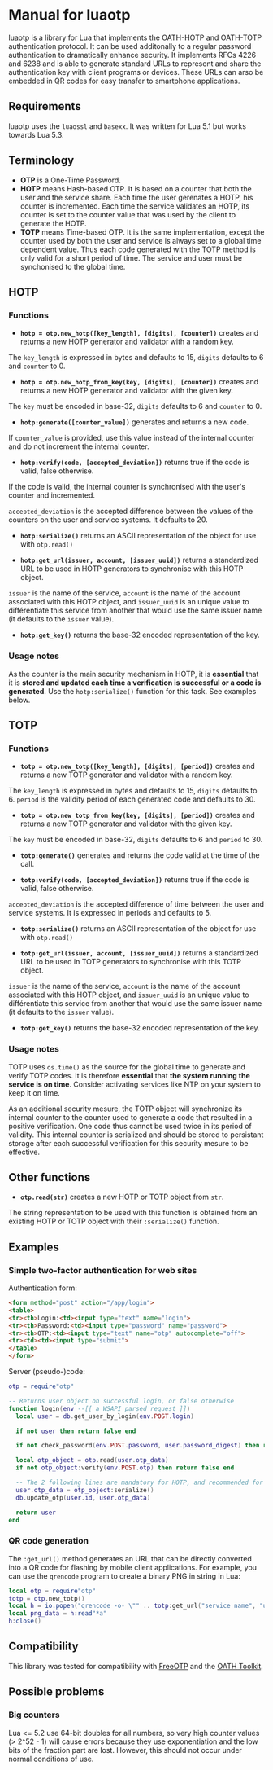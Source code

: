 # Manual for luaotp

luaotp is a library for Lua that implements the OATH-HOTP and OATH-TOTP authentication protocol.
It can be used additonally to a regular password authentication to dramatically enhance security.
It implements RFCs 4226 and 6238 and is able to generate standard URLs to represent and share
the authentication key with client programs or devices. These URLs can arso be embedded in
QR codes for easy transfer to smartphone applications.

## Requirements

luaotp uses the `luaossl` and `basexx`. It was written for Lua 5.1 but works towards Lua 5.3.

## Terminology

* **OTP** is a One-Time Password.
* **HOTP** means Hash-based OTP. It is based on a counter that both the user
  and the service share. Each time the user gerenates a HOTP, his counter is
  incremented. Each time the service validates an HOTP, its counter is set
  to the counter value that was used by the client to generate the HOTP.
* **TOTP** means Time-based OTP. It is the same implementation, except the
  counter used by both the user and service is always set to a global time
  dependent value. Thus each code generated with the TOTP method is only valid
  for a short period of time. The service and user must be synchonised to
  the global time.

## HOTP

### Functions

* **``hotp = otp.new_hotp([key_length], [digits], [counter])``** creates and returns a new HOTP generator and validator with a random key.

The ``key_length`` is expressed in bytes and defaults to 15, ``digits`` defaults to 6 and ``counter`` to 0.

* **``hotp = otp.new_hotp_from_key(key, [digits], [counter])``** creates and returns a new HOTP generator and validator with the given key.

The ``key`` must be encoded in base-32, ``digits`` defaults to 6 and ``counter`` to 0.

* **``hotp:generate([counter_value])``** generates and returns a new code.

If ``counter_value`` is provided, use this value instead of the internal counter and do not increment the internal counter.

* **``hotp:verify(code, [accepted_deviation])``** returns true if the code is valid, false otherwise.

If the code is valid, the internal counter is synchronised with the user's counter and incremented.

``accepted_deviation`` is the accepted difference between the values of the counters on the user and service systems. It defaults to 20.

* **``hotp:serialize()``** returns an ASCII representation of the object for use with ``otp.read()``

* **``hotp:get_url(issuer, account, [issuer_uuid])``** returns a standardized URL to be used in HOTP generators to synchronise with this HOTP object.

``issuer`` is the name of the service, ``account`` is the name of the account associated with this HOTP object, and ``issuer_uuid`` is an unique value to différentiate this service from another that would use the same issuer name (it defaults to the ``issuer`` value).

* **``hotp:get_key()``** returns the base-32 encoded representation of the key.

### Usage notes

As the counter is the main security mechanism in HOTP, it is **essential** that it is **stored and updated each time a verification is successful or a code is generated**. Use the ``hotp:serialize()`` function for this task. See examples below.

## TOTP

### Functions

* **``totp = otp.new_totp([key_length], [digits], [period])``** creates and returns a new TOTP generator and validator with a random key.

The ``key_length`` is expressed in bytes and defaults to 15, ``digits`` defaults to 6. ``period`` is the validity period of each generated code and defaults to 30.

* **``totp = otp.new_totp_from_key(key, [digits], [period])``** creates and returns a new TOTP generator and validator with the given key.

The ``key`` must be encoded in base-32, ``digits`` defaults to 6 and ``period`` to 30.

* **``totp:generate()``** generates and returns the code valid at the time of the call.

* **``totp:verify(code, [accepted_deviation])``** returns true if the code is valid, false otherwise.

``accepted_deviation`` is the accepted difference of time between the user and service systems. It is expressed in periods and defaults to 5.

* **``totp:serialize()``** returns an ASCII representation of the object for use with ``otp.read()``

* **``totp:get_url(issuer, account, [issuer_uuid])``** returns a standardized URL to be used in TOTP generators to synchronise with this TOTP object.

``issuer`` is the name of the service, ``account`` is the name of the account associated with this HOTP object, and ``issuer_uuid`` is an unique value to différentiate this service from another that would use the same issuer name (it defaults to the ``issuer`` value).

* **``totp:get_key()``** returns the base-32 encoded representation of the key.

### Usage notes

TOTP uses ``os.time()`` as the source for the global time to generate and verify TOTP codes. It is therefore **essential** that **the system running
the service is on time**. Consider activating services like NTP on your system to keep it on time.

As an additional security mesure, the TOTP object will synchronize its internal counter to the counter used to generate a code that resulted in a
positive verification. One code thus cannot be used twice in its period of validity. This internal counter is serialized and should be stored
to persistant storage after each successful verification for this security mesure to be effective.

## Other functions

+ **``otp.read(str)``** creates a new HOTP or TOTP object from ``str``.

The string representation to be used with this function is obtained from an existing HOTP or TOTP object with their ``:serialize()`` function.

## Examples

### Simple two-factor authentication for web sites

Authentication form:

```html
<form method="post" action="/app/login">
<table>
<tr><th>Login:<td><input type="text" name="login">
<tr><th>Password:<td><input type="password" name="password">
<tr><th>OTP:<td><input type="text" name="otp" autocomplete="off">
<tr><td><td><input type="submit">
</table>
</form>
```

Server (pseudo-)code:

```lua
otp = require"otp"

-- Returns user object on successful login, or false otherwise
function login(env --[[ a WSAPI parsed request ]])
  local user = db.get_user_by_login(env.POST.login)

  if not user then return false end

  if not check_password(env.POST.password, user.password_digest) then return false end

  local otp_object = otp.read(user.otp_data)
  if not otp_object:verify(env.POST.otp) then return false end

  -- The 2 following lines are mandatory for HOTP, and recommended for TOTP
  user.otp_data = otp_object:serialize()
  db.update_otp(user.id, user.otp_data)

  return user
end
```

### QR code generation

The ``:get_url()`` method generates an URL that can be directly converted into a QR code for flashing by mobile client applications. For example, you can use the ``qrencode`` program to create a binary PNG in string in Lua:

```lua
local otp = require"otp"
totp = otp.new_totp()
local h = io.popen("qrencode -o- \"" .. totp:get_url("service name", "user name") .. "\"", "r")
local png_data = h:read"*a"
h:close()
```

## Compatibility

This library was tested for compatibility with [FreeOTP](https://fedorahosted.org/freeotp/) and the [OATH Toolkit](http://www.nongnu.org/oath-toolkit/).

## Possible problems

### Big counters

Lua <= 5.2 use 64-bit doubles for all numbers, so very high counter values (> 2^52 - 1) will cause errors because they use exponentiation and the low bits of the fraction part are lost. However, this should not occur under normal conditions of use.


